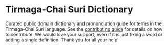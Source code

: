 
# Tirmaga-Chai Suri Dictionary

Curated public domain dictionary and pronunciation guide for terms in the Tirmaga-Chai Suri language. See the [contributing guide](https://github.com/drumworkteam/term/blob/make/.github/contributing.md) for details on how to contribute. We would love your support, even if it is just fixing a word or adding a single definition. Thank you for all your help!